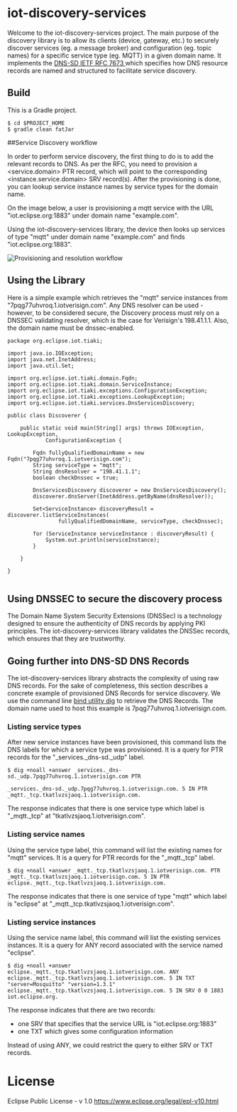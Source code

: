 # iot-discovery-services 
Welcome to the iot-discovery-services project.
The main purpose of the discovery library is to allow its clients (device, gateway, etc.) to securely discover services (eg. a message broker) and configuration (eg. topic names) for a specific service type (eg. MQTT) in a given domain name.
It implements the [DNS-SD IETF RFC 7673 ](https://tools.ietf.org/html/rfc6763) which specifies how DNS resource records are named and structured to facilitate service discovery.

## Build
This is a Gradle project.

```
$ cd $PROJECT_HOME
$ gradle clean fatJar
```


##Service Discovery workflow

In order to perform service discovery, the first thing to do is to add the relevant records to DNS. As per the RFC, you need to provision a <service.domain> PTR record, which will point to the corresponding <instance.service.domain> SRV record(s). 
After the provisioning is done, you can lookup service instance names by service types for the domain name.

On the image below, a user is provisioning a mqtt service with the URL "iot.eclipse.org:1883" under domain name "example.com".

Using the iot-discovery-services library, the device then looks up services of type "mqtt" under domain name "example.com" and finds "iot.eclipse.org:1883".


![Provisioning and resolution workflow](https://github.com/rpiccand/iot-discovery-services/blob/master/img/dns-sd%20workflow.png)

## Using the Library
Here is a simple example which retrieves the "mqtt" service instances from "7pqg77uhvroq.1.iotverisign.com". Any DNS resolver can be used - however, to be considered secure, the Discovery process must rely on a DNSSEC validating resolver, which is the case for Verisign's 198.41.1.1. Also, the domain name must be dnssec-enabled.

```
package org.eclipse.iot.tiaki;

import java.io.IOException;
import java.net.InetAddress;
import java.util.Set;

import org.eclipse.iot.tiaki.domain.Fqdn;
import org.eclipse.iot.tiaki.domain.ServiceInstance;
import org.eclipse.iot.tiaki.exceptions.ConfigurationException;
import org.eclipse.iot.tiaki.exceptions.LookupException;
import org.eclipse.iot.tiaki.services.DnsServicesDiscovery;

public class Discoverer {

	public static void main(String[] args) throws IOException, LookupException,
			ConfigurationException {

		Fqdn fullyQualifiedDomainName = new Fqdn("7pqg77uhvroq.1.iotverisign.com");
		String serviceType = "mqtt";
		String dnsResolver = "198.41.1.1";
		boolean checkDnssec = true;

		DnsServicesDiscovery discoverer = new DnsServicesDiscovery();
		discoverer.dnsServer(InetAddress.getByName(dnsResolver));

		Set<ServiceInstance> discoveryResult = discoverer.listServiceInstances(
				fullyQualifiedDomainName, serviceType, checkDnssec);

		for (ServiceInstance serviceInstance : discoveryResult) {
			System.out.println(serviceInstance);
		}

	}

}


```

## Using DNSSEC to secure the discovery process
The Domain Name System Security Extensions (DNSSec) is a technology designed to ensure the authenticity of DNS records  by applying PKI principles. The iot-discovery-services library validates the DNSSec records, which ensures that they are trustworthy. 

## Going further into DNS-SD DNS Records
The iot-discovery-services library abstracts the complexity of using raw DNS records. For the sake of completeness, this section describes a concrete example of provisioned DNS Records for service discovery. We use the command line [bind utility dig](https://www.isc.org/downloads/bind/) to retrieve the DNS Records. The domain name used to host this example is 7pqg77uhvroq.1.iotverisign.com.

### Listing service types
After new service instances have been provisioned, this command lists the DNS labels for which a service type was provisioned. It is a query for PTR records for the "_services._dns-sd._udp" label.

```
$ dig +noall +answer _services._dns-sd._udp.7pqg77uhvroq.1.iotverisign.com PTR

_services._dns-sd._udp.7pqg77uhvroq.1.iotverisign.com. 5 IN PTR	_mqtt._tcp.tkatlvzsjaoq.1.iotverisign.com.

```
The response indicates that there is one service type which label is "_mqtt._tcp" at "tkatlvzsjaoq.1.iotverisign.com". 
 
### Listing service names
Using the service type label, this command will list the existing names for "mqtt" services. It is a query for PTR records for the "_mqtt._tcp" label.

```
$ dig +noall +answer _mqtt._tcp.tkatlvzsjaoq.1.iotverisign.com. PTR
_mqtt._tcp.tkatlvzsjaoq.1.iotverisign.com. 5 IN	PTR eclipse._mqtt._tcp.tkatlvzsjaoq.1.iotverisign.com.
```

The response indicates that there is one service of type "mqtt" which label is "eclipse" at "_mqtt._tcp.tkatlvzsjaoq.1.iotverisign.com".

### Listing service instances
Using the service name label, this command will list the existing services instances. It is a query for ANY record associated with the service named "eclipse".

```
$ dig +noall +answer eclipse._mqtt._tcp.tkatlvzsjaoq.1.iotverisign.com. ANY
eclipse._mqtt._tcp.tkatlvzsjaoq.1.iotverisign.com. 5 IN	TXT "server=Mosquitto" "version=1.3.1"
eclipse._mqtt._tcp.tkatlvzsjaoq.1.iotverisign.com. 5 IN	SRV 0 0 1883 iot.eclipse.org.
```

The response indicates that there are two records:
- one SRV that specifies that the service URL is "iot.eclipse.org:1883"
- one TXT which gives some configuration information

Instead of using ANY, we could restrict the query to either SRV or TXT records.

# License
Eclipse Public License - v 1.0
https://www.eclipse.org/legal/epl-v10.html
